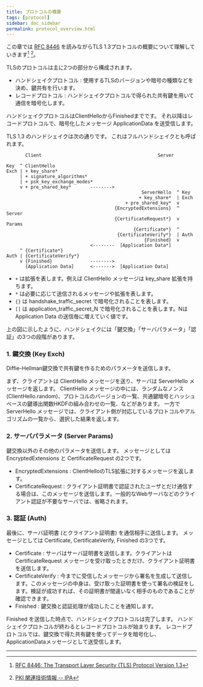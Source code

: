 ```yaml
---
title: プロトコルの概要
tags: [protocol]
sidebar: doc_sidebar
permalink: protocol_overview.html
---
```



この章では [RFC 8446](https://tools.ietf.org/html/rfc8446) を読みながらTLS 1.3プロトコルの概要について理解していきます[^rfc8446] [^IPAPKI]。

TLSのプロトコルは主に2つの部分から構成されます。

- ハンドシェイクプロトコル : 使用するTLSのバージョンや暗号の種類などを決め、鍵共有を行います。
- レコードプロトコル : ハンドシェイクプロトコルで得られた共有鍵を用いて通信を暗号化します。

ハンドシェイクプロトコルはClientHelloからFinishedまでです。
それ以降はレコードプロトコルで、暗号化したメッセージ ApplicationData を送受信します。

TLS 1.3 のハンドシェイクは次の通りです。
これはフルハンドシェイクとも呼ばれます。

```
       Client                                           Server

Key  ^ ClientHello
Exch | + key_share*
     | + signature_algorithms*
     | + psk_key_exchange_modes*
     v + pre_shared_key*       -------->
                                                  ServerHello  ^ Key
                                                 + key_share*  | Exch
                                            + pre_shared_key*  v
                                        {EncryptedExtensions}  ^  Server
                                        {CertificateRequest*}  v  Params
                                               {Certificate*}  ^
                                         {CertificateVerify*}  | Auth
                                                   {Finished}  v
                               <--------  [Application Data*]
     ^ {Certificate*}
Auth | {CertificateVerify*}
     v {Finished}              -------->
       [Application Data]      <------->  [Application Data]
```

- `+` は拡張を表します。例えば ClientHello メッセージは key_share 拡張を持ちます。
- `*` は必要に応じて送信されるメッセージや拡張を表します。
- `{}` は handshake_traffic_secret で暗号化されることを表します。
- `[]` は application_traffic_secret_N で暗号化されることを表します。Nは Application Data の送信毎に増えていく値です。

上の図に示したように、ハンドシェイクには「鍵交換」「サーバパラメータ」「認証」の3つの段階があります。

### 1. 鍵交換 (Key Exch)

Diffie-Hellman鍵交換で共有鍵を作るためのパラメータを送信します。

まず、クライアントは ClientHello メッセージを送り、サーバは ServerHello メッセージを返します。
ClientHello メッセージの中には、ランダムなノンス (ClientHello.random)、プロトコルのバージョンの一覧、共通鍵暗号とハッシュベースの鍵導出関数HKDFの組み合わせの一覧、などがあります。
一方で ServerHello メッセージでは、クライアント側が対応しているプロトコルやアルゴリズムの一覧から、選択した結果を返します。

### 2. サーバパラメータ (Server Params)

鍵交換以外のその他のパラメータを送信します。
メッセージとしては EncryptedExtensions と CertificateRequest の2つです。

- EncryptedExtensions : ClientHelloのTLS拡張に対するメッセージを返します。
- CertificateRequest : クライアント証明書で認証されたユーザとだけ通信する場合は、このメッセージを送信します。一般的なWebサーバなどのクライアント認証が不要なサーバでは、省略されます。

### 3. 認証 (Auth)

最後に、サーバ証明書 (とクライアント証明書) を通信相手に送信します。
メッセージとしては Certificate, CertificateVerify, Finished の3つです。

- Certificate : サーバはサーバ証明書を送信します。クライアントは CertificateRequest メッセージを受け取ったときだけ、クライアント証明書を送信します。
- CertificateVerify : 今までに受信したメッセージから署名を生成して送信します。このメッセージの中身は、受け取った証明書を使って署名の検証をします。検証が成功すれば、その証明書が間違いなく相手のものであることが確認できます。
- Finished : 鍵交換と認証処理が成功したことを通知します。

Finished を送信した時点で、ハンドシェイクプロトコルは完了します。
ハンドシェイクプロトコルが終わるとレコードプロトコルが始まります。
レコードプロトコルでは、鍵交換で得た共有鍵を使ってデータを暗号化し、ApplicationDataメッセージとして送受信します。

-----

[^rfc8446]: [RFC 8446: The Transport Layer Security (TLS) Protocol Version 1.3](https://tools.ietf.org/html/rfc8446)
[^IPAPKI]: [PKI 関連技術情報 -- IPA](https://www.ipa.go.jp/security/pki/index.html)
